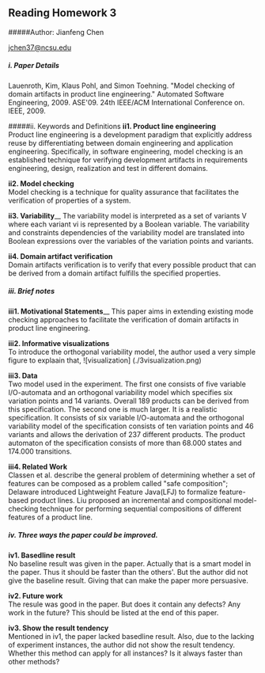 ## Reading Homework 3
#####Author:
Jianfeng Chen

jchen37@ncsu.edu

##### i. Paper Details
Lauenroth, Kim, Klaus Pohl, and Simon Toehning. "Model checking of domain artifacts in product line engineering." Automated Software Engineering, 2009. ASE'09. 24th IEEE/ACM International Conference on. IEEE, 2009.

#####ii. Keywords and Definitions
<b>ii1. Product line engineering</b>  
Product line engineering is a development paradigm that explicitly address reuse by differentiating between domain engineering and application engineering. Specifically, in software engineering, model checking is an established technique for verifying development artifacts in requirements engineering, design, realization and test in different domains.

<b>ii2. Model checking</b>  
Model checking is a technique for quality assurance that facilitates the verification of properties of a system.

<b> ii3. Variability</b>__
The variability model is interpreted as a set of variants V where each variant vi is represented by a Boolean variable. The variability and constraints dependencies of the variability model are translated into Boolean expressions over the variables of the variation points and variants.

<b> ii4. Domain artifact verification</b>  
Domain artifacts verification is to verify that every possible product that can be derived from a domain artifact fulfills the specified properties.

##### iii. Brief notes  
<b> iii1. Motivational Statements</b>__
This paper aims in extending existing mode checking approaches to facilitate the verification of domain artifacts in product line engineering.

<b> iii2. Informative visualizations</b>  
To introduce the orthogonal variability model, the author used a very simple figure to explaain that,
![visualization] (./3visualization.png)

<b> iii3. Data</b>  
Two model used in the experiment. The first one consists of five variable I/O-automata and an orthogonal variability model which specifies six variation points and 14 variants. Overall 189 products can be derived from this specification. The second one is much larger. It is a realistic specification. It consists of six variable I/O-automata and the orthogonal variability model of the specification consists of ten variation points and 46 variants and allows the derivation of 237 different products. The product automaton of the specification consists of more than 68.000 states and 174.000 transitions.

<b> iii4. Related Work</b>  
Classen et al. describe the general problem of determining whether a set of features can be composed as a problem called "safe composition"; Delaware introduced Lightweight Feature Java(LFJ) to formalize feature-based product lines. Liu proposed an incremental and compositional model-checking technique for performing sequential compositions of different features of a product line.

##### iv. Three ways the paper could be improved.  
<b> iv1. Basedline result</b>  
No baseline result was given in the paper. Actually that is a smart model in the paper. Thus it should be faster than the others'. But the author did not give the baseline result. Giving that can make the paper more persuasive.

<B> iv2. Future work</b>  
The resule was good in the paper. But does it contain any defects? Any work in the future? This should be listed at the end of this paper.


<b> iv3. Show the result tendency</b>   
Mentioned in iv1, the paper lacked basedline result. Also, due to the lacking of experiment instances, the author did not show the result tendency. Whether this method can apply for all instances? Is it always faster than other methods?
